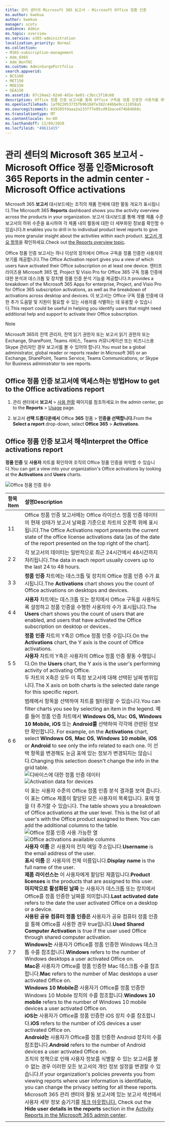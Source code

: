 ```yaml
---
title: 관리 센터의 Microsoft 365 보고서 - Microsoft Office 정품 인증
ms.author: kwekua
author: kwekua
manager: scotv
audience: Admin
ms.topic: overview
ms.service: o365-administration
localization_priority: Normal
ms.collection:
- M365-subscription-management
- Adm_O365
- Adm_NonTOC
ms.custom: AdminSurgePortfolio
search.appverid:
- BCS160
- MET150
- MOE150
- GEA150
ms.assetid: 87c24ae2-82e0-4d1e-be01-c3bcc3f18c60
description: Office 정품 인증 보고서를 통해 Office 구독을 정품 인증한 사용자를 확인하고 추가 도움말이 필요할 수 있는 사용자를 식별하는 방법을 알아보세요.
ms.openlocfilehash: 1af022053735fb9b1b8fe382c44bbe9cc11058a5
ms.sourcegitcommit: 039205fdaaa2a233ff7e95cd91bace474b84b68c
ms.translationtype: MT
ms.contentlocale: ko-KR
ms.lasthandoff: 12/09/2020
ms.locfileid: "49611415"
---
```

# <a name="microsoft-365-reports-in-the-admin-center---microsoft-office-activations"></a><span data-ttu-id="8a712-103">관리 센터의 Microsoft 365 보고서 - Microsoft Office 정품 인증</span><span class="sxs-lookup"><span data-stu-id="8a712-103">Microsoft 365 Reports in the admin center - Microsoft Office activations</span></span>

<span data-ttu-id="8a712-104">Microsoft 365 **보고서** 대시보드에는 조직의 제품 전체에 대한 활동 개요가 표시됩니다.</span><span class="sxs-lookup"><span data-stu-id="8a712-104">The Microsoft 365 **Reports** dashboard shows you the activity overview across the products in your organization.</span></span> <span data-ttu-id="8a712-105">보고서 대시보드를 통해 개별 제품 수준 보고서의 하위 수준을 표시하여 각 제품 내의 활동에 대한 더 세부화된 정보를 확인할 수 있습니다.</span><span class="sxs-lookup"><span data-stu-id="8a712-105">It enables you to drill in to individual product level reports to give you more granular insight about the activities within each product.</span></span> <span data-ttu-id="8a712-106">[보고서 개요 항목](activity-reports.md)을 확인하세요.</span><span class="sxs-lookup"><span data-stu-id="8a712-106">Check out [the Reports overview topic](activity-reports.md).</span></span>
  
<span data-ttu-id="8a712-107">Office 정품 인증 보고서는 하나 이상의 장치에서 Office 구독을 정품 인증한 사용자의 보기를 제공합니다.</span><span class="sxs-lookup"><span data-stu-id="8a712-107">The Office Activation report gives you a view of which users have activated their Office subscription on at least one device.</span></span> <span data-ttu-id="8a712-108">엔터프라이즈용 Microsoft 365 앱, Project 및 Visio Pro for Office 365 구독 정품 인증에 대한 분석과 데스크톱 및 장치별 정품 인증 분석 기능을 제공합니다.</span><span class="sxs-lookup"><span data-stu-id="8a712-108">It provides a breakdown of the Microsoft 365 Apps for enterprise, Project, and Visio Pro for Office 365 subscription activations, as well as the breakdown of activations across desktop and devices.</span></span> <span data-ttu-id="8a712-109">이 보고서는 Office 구독 정품 인증에 대한 추가 도움말 및 지원이 필요할 수 있는 사용자를 식별하는 데 유용할 수 있습니다.</span><span class="sxs-lookup"><span data-stu-id="8a712-109">This report could be useful in helping you identify users that might need additional help and support to activate their Office subscription.</span></span>
  
> [!NOTE]
> <span data-ttu-id="8a712-110">Microsoft 365의 전역 관리자, 전역 읽기 권한자 또는 보고서 읽기 권한자 또는 Exchange, SharePoint, Teams 서비스, Teams 커뮤니케이션 또는 비즈니스용 Skype 관리자인 경우 보고서를 볼 수 있어야 합니다.</span><span class="sxs-lookup"><span data-stu-id="8a712-110">You must be a global administrator, global reader or reports reader in Microsoft 365 or an Exchange, SharePoint, Teams Service, Teams Communications, or Skype for Business administrator to see reports.</span></span>  
  
## <a name="how-to-get-to-the-office-activations-report"></a><span data-ttu-id="8a712-111">Office 정품 인증 보고서에 액세스하는 방법</span><span class="sxs-lookup"><span data-stu-id="8a712-111">How to get to the Office activations report</span></span>

1. <span data-ttu-id="8a712-112">관리 센터에서 **보고서** \> <a href="https://go.microsoft.com/fwlink/p/?linkid=2074756" target="_blank">사용 현황</a> 페이지를 참조하세요.</span><span class="sxs-lookup"><span data-stu-id="8a712-112">In the admin center, go to the **Reports** \> <a href="https://go.microsoft.com/fwlink/p/?linkid=2074756" target="_blank">Usage</a> page.</span></span>

    
2. <span data-ttu-id="8a712-113">보고서 **선택 드롭다운에서** Office **365** 정품 \> **인증을 선택합니다.**</span><span class="sxs-lookup"><span data-stu-id="8a712-113">From the **Select a report** drop-down, select **Office 365** \> **Activations**.</span></span> 
  
## <a name="interpret-the-office-activations-report"></a><span data-ttu-id="8a712-114">Office 정품 인증 보고서 해석</span><span class="sxs-lookup"><span data-stu-id="8a712-114">Interpret the Office activations report</span></span>

<span data-ttu-id="8a712-115">**정품 인증** 및 **사용자** 차트를 확인하여 조직의 Office 정품 인증을 파악할 수 있습니다.</span><span class="sxs-lookup"><span data-stu-id="8a712-115">You can get a view into your organization's Office activations by looking at the **Activations** and **Users** charts.</span></span> 
  
![Office 정품 인증 횟수](../../media/8c0ae08d-2d71-4437-9147-12c345bb5e9d.png)
  
|<span data-ttu-id="8a712-117">항목</span><span class="sxs-lookup"><span data-stu-id="8a712-117">Item</span></span>|<span data-ttu-id="8a712-118">설명</span><span class="sxs-lookup"><span data-stu-id="8a712-118">Description</span></span>|
|:-----|:-----|
|<span data-ttu-id="8a712-119">1</span><span class="sxs-lookup"><span data-stu-id="8a712-119">1</span></span>  <br/> |<span data-ttu-id="8a712-120">Office 정품 인증 보고서에는 Office 라이선스 정품 인증 데이터의 현재 상태가 보고서 날짜를 기준으로 차트의 오른쪽 위에 표시됩니다.</span><span class="sxs-lookup"><span data-stu-id="8a712-120">The Office Activations report presents the current state of the office license activations data [as of the date of the report presented on the top right of the chart].</span></span>  <br/> |
|<span data-ttu-id="8a712-121">2 </span><span class="sxs-lookup"><span data-stu-id="8a712-121">2</span></span>  <br/> |<span data-ttu-id="8a712-122">각 보고서의 데이터는 일반적으로 최근 24시간에서 48시간까지 처리됩니다.</span><span class="sxs-lookup"><span data-stu-id="8a712-122">The data in each report usually covers up to the last 24 to 48 hours.</span></span>  <br/> |
|<span data-ttu-id="8a712-123">3 </span><span class="sxs-lookup"><span data-stu-id="8a712-123">3</span></span>  <br/> |<span data-ttu-id="8a712-124">**정품 인증** 차트에는 데스크톱 및 장치의 Office 정품 인증 수가 표시됩니다.</span><span class="sxs-lookup"><span data-stu-id="8a712-124">The **Activations** chart shows you the count of Office activations on desktops and devices.</span></span>  <br/> |
|<span data-ttu-id="8a712-125">4 </span><span class="sxs-lookup"><span data-stu-id="8a712-125">4</span></span>  <br/> |<span data-ttu-id="8a712-126">**사용자** 차트에는 데스크톱 또는 장치에서 Office 구독을 사용하도록 설정하고 정품 인증을 수행한 사용자의 수가 표시됩니다.</span><span class="sxs-lookup"><span data-stu-id="8a712-126">The **Users** chart shows you the count of users that are enabled, and users that have activated the Office subscription on desktop or devices..</span></span>  <br/> |
|<span data-ttu-id="8a712-127">5 </span><span class="sxs-lookup"><span data-stu-id="8a712-127">5</span></span>  <br/> | <span data-ttu-id="8a712-128">**정품 인증** 차트의 Y축은 Office 정품 인증 수입니다.</span><span class="sxs-lookup"><span data-stu-id="8a712-128">On the **Activations** chart, the Y axis is the count of Office activations.</span></span>  <br/>  <span data-ttu-id="8a712-129">**사용자** 차트의 Y축은 사용자의 Office 정품 인증 활동 수행입니다.</span><span class="sxs-lookup"><span data-stu-id="8a712-129">On the **Users** chart, the Y axis is the user's performing activity of activating Office.</span></span>  <br/>  <span data-ttu-id="8a712-130">두 차트의 X축은 모두 이 특정 보고서에 대해 선택된 날짜 범위입니다.</span><span class="sxs-lookup"><span data-stu-id="8a712-130">The X axis on both charts is the selected date range for this specific report.</span></span>  <br/> |
|<span data-ttu-id="8a712-131">6 </span><span class="sxs-lookup"><span data-stu-id="8a712-131">6</span></span>  <br/> |<span data-ttu-id="8a712-132">범례에서 항목을 선택하여 차트를 필터링할 수 있습니다.</span><span class="sxs-lookup"><span data-stu-id="8a712-132">You can filter charts you see by selecting an item in the legend.</span></span> <span data-ttu-id="8a712-133">예를 들어 정품 인증 차트에서 **Windows OS,** Mac **OS,** **Windows 10 Mobile,** **iOS** 또는 **Android를** 선택하여 각각에 관련된 정보만 확인합니다. </span><span class="sxs-lookup"><span data-stu-id="8a712-133">For example, on the **Activations** chart, select **Windows OS**, **Mac OS**, **Windows 10 mobile**, **iOS** or **Android** to see only the info related to each one.</span></span> <span data-ttu-id="8a712-134">이 선택 항목을 변경해도 눈금 표에 있는 정보가 변경되지는 않습니다.</span><span class="sxs-lookup"><span data-stu-id="8a712-134">Changing this selection doesn't change the info in the grid table.</span></span> <br/> <span data-ttu-id="8a712-135">![디바이스에 대한 정품 인증 데이터](../../media/59d3ec6e-2a6e-4b21-8aac-c73038c47b9f.png)</span><span class="sxs-lookup"><span data-stu-id="8a712-135">![Activation data for devices](../../media/59d3ec6e-2a6e-4b21-8aac-c73038c47b9f.png)</span></span>  <br/> |
|<span data-ttu-id="8a712-136">7 </span><span class="sxs-lookup"><span data-stu-id="8a712-136">7</span></span>  <br/> | <span data-ttu-id="8a712-p104">이 표는 사용자 수준의 Office 정품 인증 분석 결과를 보여 줍니다. 이 표는 Office 제품이 할당된 모든 사용자의 목록입니다. 표에 열을 더 추가할 수 있습니다.  </span><span class="sxs-lookup"><span data-stu-id="8a712-p104">The table shows you a breakdown of Office activations at the user level. This is the list of all user's with the Office product assigned to them. You can add the additional columns to the table.  </span></span><br/> <span data-ttu-id="8a712-140">![Office 정품 인증 사용 가능한 열](../../media/410a4baa-cef8-4676-bf7c-02a907a3a575.png)</span><span class="sxs-lookup"><span data-stu-id="8a712-140">![Office activations available columns](../../media/410a4baa-cef8-4676-bf7c-02a907a3a575.png)</span></span><br/> <span data-ttu-id="8a712-141">**사용자 이름** 은 사용자의 전자 메일 주소입니다.</span><span class="sxs-lookup"><span data-stu-id="8a712-141">**Username** is the email address of the user.</span></span>  <br/> <span data-ttu-id="8a712-142">**표시 이름** 은 사용자의 전체 이름입니다.</span><span class="sxs-lookup"><span data-stu-id="8a712-142">**Display name** is the full name of the user.</span></span>  <br/> <span data-ttu-id="8a712-143">**제품 라이선스는** 이 사용자에게 할당된 제품입니다.</span><span class="sxs-lookup"><span data-stu-id="8a712-143">**Product licenses** is the products that are assigned to this user.</span></span>  <br/> <span data-ttu-id="8a712-144">**마지막으로 활성화된 날짜** 는 사용자가 데스크톱 또는 장치에서 Office를 정품 인증한 날짜를 의미합니다.</span><span class="sxs-lookup"><span data-stu-id="8a712-144">**Last activated date** refers to the date the user activated Office on a desktop or a device.</span></span>  <br/> <span data-ttu-id="8a712-145">**사용된 공유 컴퓨터 정품 인증은** 사용자가 공유 컴퓨터 정품 인증을 통해 Office를 사용한 경우 true입니다.</span><span class="sxs-lookup"><span data-stu-id="8a712-145">**Used Shared Computer Activation** is true if the user used Office through shared computer activation.</span></span> <br/> <span data-ttu-id="8a712-146">**Windows는** 사용자가 Office를 정품 인증한 Windows 데스크톱 수를 참조합니다.</span><span class="sxs-lookup"><span data-stu-id="8a712-146">**Windows** refers to the number of Windows desktops a user activated Office on.</span></span>  <br/> <span data-ttu-id="8a712-147">**Mac은** 사용자가 Office를 정품 인증한 Mac 데스크톱 수를 참조합니다.</span><span class="sxs-lookup"><span data-stu-id="8a712-147">**Mac** refers to the number of Mac desktops a user activated Office on.</span></span>  <br/> <span data-ttu-id="8a712-148">**Windows 10 Mobile은** 사용자가 Office를 정품 인증한 Windows 10 Mobile 장치의 수를 참조합니다.</span><span class="sxs-lookup"><span data-stu-id="8a712-148">**Windows 10 mobile** refers to the number of Windows 10 mobile devices a user activated Office on.</span></span>  <br/> <span data-ttu-id="8a712-149">**iOS는** 사용자가 Office를 정품 인증한 iOS 장치 수를 참조합니다.</span><span class="sxs-lookup"><span data-stu-id="8a712-149">**iOS** refers to the number of iOS devices a user activated Office on.</span></span>  <br/> <span data-ttu-id="8a712-150">**Android는** 사용자가 Office를 정품 인증한 Android 장치의 수를 참조합니다.</span><span class="sxs-lookup"><span data-stu-id="8a712-150">**Android** refers to the number of Android devices a user activated Office on.</span></span>  <br/>  <span data-ttu-id="8a712-151">조직의 정책으로 인해 사용자 정보를 식별할 수 있는 보고서를 볼 수 없는 경우 이러한 모든 보고서의 개인 정보 설정을 변경할 수 있습니다.</span><span class="sxs-lookup"><span data-stu-id="8a712-151">If your organization's policies prevents you from viewing reports where user information is identifiable, you can change the privacy setting for all these reports.</span></span> <span data-ttu-id="8a712-152">Microsoft 365 관리 센터의 활동 보고서에 있는 보고서 섹션에서 사용자 세부 정보 숨기기를 [체크 아웃합니다.](activity-reports.md) </span><span class="sxs-lookup"><span data-stu-id="8a712-152">Check out the **Hide user details in the reports** section in the [Activity Reports in the Microsoft 365 admin center](activity-reports.md).</span></span>  <br/> |
|||
   

